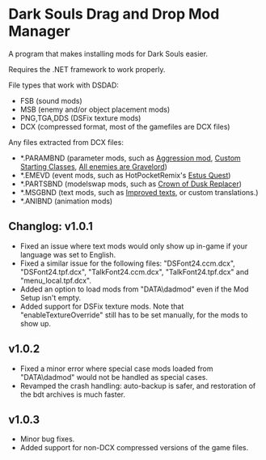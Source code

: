 # Dark Souls Drag and Drop Mod Manager
A program that makes installing mods for Dark Souls easier.

Requires the .NET framework to work properly.

File types that work with DSDAD:
* FSB (sound mods)
* MSB (enemy and/or object placement mods)
* PNG,TGA,DDS (DSFix texture mods)
* DCX (compressed format, most of the gamefiles are DCX files)

Any files extracted from DCX files:
* *.PARAMBND (parameter mods, such as [Aggression mod](http://www.nexusmods.com/darksouls/mods/1265/?), [Custom Starting Classes](http://www.nexusmods.com/darksouls/mods/1215/?), [All enemies are Gravelord](http://www.nexusmods.com/darksouls/mods/1176/))
* *.EMEVD (event mods, such as HotPocketRemix's [Estus Quest](https://github.com/HotPocketRemix/DSEventScriptTools/tree/master/Mods/EstusQuest))
* *.PARTSBND (modelswap mods, such as [Crown of Dusk Replacer](https://www.nexusmods.com/darksouls/mods/1344/?))
* *.MSGBND (text mods, such as [Improved texts](https://www.nexusmods.com/darksouls/mods/1198/?), or custom translations.) 
* *.ANIBND (animation mods)

Changlog:
v1.0.1
------
* Fixed an issue where text mods would only show up in-game if your language was set to English.
* Fixed a similar issue for the following files: "DSFont24.ccm.dcx", "DSFont24.tpf.dcx", "TalkFont24.ccm.dcx", "TalkFont24.tpf.dcx" and "menu_local.tpf.dcx".
* Added an option to load mods from "DATA\dadmod" even if the Mod Setup isn't empty.
* Added support for DSFix texture mods. Note that "enableTextureOverride" still has to be set manually, for the mods to show up.

v1.0.2
------
* Fixed a minor error where special case mods loaded from "DATA\dadmod" would not be handled as special cases.
* Revamped the crash handling: auto-backup is safer, and restoration of the bdt archives is much faster.

v1.0.3
------
* Minor bug fixes.
* Added support for non-DCX compressed versions of the game files.
